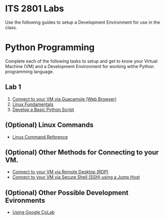 # ITS 2801 Labs
Use the following guides to setup a Development Environment for use in the class.

# Python Programming

Complete each of the following tasks to setup and get to know your Virtual Machine (VM) and a Development Environment for working withe Python programming language.

## Lab 1
1. [Connect to your VM via Guacamole (Web Browser)](../tasks/Task-Connect-to-GNS3-VM-Guac.md)
1. [Linux Fundamentals](../tasks/Task-Linux-Fundamentals.md)
1. [Develop a Basic Python Script](../tasks/Task-Python-Hello-World.md)

## (Optional) Linux Commands

- [Linux Command Reference](../tasks/Linux-Command-Reference.md)

## (Optional) Other Methods for Connecting to your VM.

- [Connect to your VM via Remote Desktop (RDP)](../tasks/Task-Connect-to-GNS3-VM.md)
- [Connect to your VM via Secure Shell (SSH) using a Jump Host](../tasks/Task-SSH-Jumphost.md)

## (Optional) Other Possible Development Evironments

- [Using Google CoLab](../tasks/Task-Google-CoLab.md)
